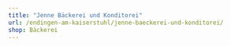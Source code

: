 ```yaml
---
title: "Jenne Bäckerei und Konditorei"
url: /endingen-am-kaiserstuhl/jenne-baeckerei-und-konditorei/
shop: Bäckerei
---
```

